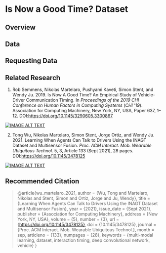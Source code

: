 # Is Now a Good Time? Dataset

## Overview

## Data

## Requesting Data

## Related Research
1. Rob Semmens, Nikolas Martelaro, Pushyami Kaveti, Simon Stent, and Wendy Ju. 2019. Is Now A Good Time? An Empirical Study of Vehicle-Driver Communication Timing. In <i>Proceedings of the 2019 CHI Conference on Human Factors in Computing Systems</i> (<i>CHI '19</i>). Association for Computing Machinery, New York, NY, USA, Paper 637, 1–12. DOI:https://doi.org/10.1145/3290605.3300867

[![IMAGE ALT TEXT](http://img.youtube.com/vi/AHhaJ4DMoV8/0.jpg)](http://www.youtube.com/watch?v=AHhaJ4DMoV8 "Is Now A Good Time? An Empirical Study of Vehicle-Driver Communication Timing")

2. Tong Wu, Nikolas Martelaro, Simon Stent, Jorge Ortiz, and Wendy Ju. 2021. Learning When Agents Can Talk to Drivers Using the INAGT Dataset and Multisensor Fusion. <i>Proc. ACM Interact. Mob. Wearable Ubiquitous Technol.</i> 5, 3, Article 133 (Sept 2021), 28 pages. DOI:https://doi.org/10.1145/3478125

[![IMAGE ALT TEXT](http://img.youtube.com/vi/AHhaJ4DMoV8/0.jpg)](http://www.youtube.com/watch?v=AHhaJ4DMoV8 "Is Now A Good Time? An Empirical Study of Vehicle-Driver Communication Timing")

## Recommended Citation

> @article{wu_martelaro_2021, 
>  author = {Wu, Tong and Martelaro, Nikolas and Stent, Simon and Ortiz, Jorge and Ju, Wendy},
>  title = {Learning When Agents Can Talk to Drivers Using the INAGT Dataset and Multisensor Fusion},
>  year = {2021},
>  issue_date = {Sept 2021},
>  publisher = {Association for Computing Machinery},
>  address = {New York, NY, USA},
>  volume = {5},
>  number = {3},
>  url = {https://doi.org/10.1145/3478125},
>  doi = {10.1145/3478125},
>  journal = {Proc. ACM Interact. Mob. Wearable Ubiquitous Technol.},
>  month = sep,
>  articleno = {133},
>  numpages = {28},
>  keywords = {multi-modal learning, dataset, interaction timing, deep convolutional network, vehicle}
>}
